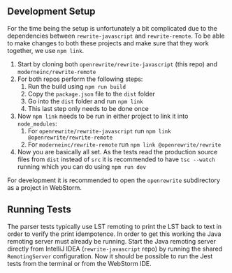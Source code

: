 ## Development Setup

For the time being the setup is unfortunately a bit complicated due to the dependencies between `rewrite-javascript` and `rewrite-remote`.
To be able to make changes to both these projects and make sure that they work together, we use `npm link`.

1. Start by cloning both `openrewrite/rewrite-javascript` (this repo) and `moderneinc/rewrite-remote`
2. For both repos perform the following steps:
   1. Run the build using `npm run build`
   2. Copy the `package.json` file to the `dist` folder
   3. Go into the `dist` folder and run `npm link`
   4. This last step only needs to be done once
3. Now `npm link` needs to be run in either project to link it into `node_modules`:
   1. For `openrewrite/rewrite-javascript` run `npm link @openrewrite/rewrite-remote`
   2. For `moderneinc/rewrite-remote` run `npm link @openrewrite/rewrite`
4. Now you are basically all set. As the tests read the production source files from `dist` instead of `src` it is recommended to have `tsc --watch` running which you can do using `npm run dev`

For development it is recommended to open the `openrewrite` subdirectory as a project in WebStorm.

## Running Tests

The parser tests typically use LST remoting to print the LST back to text in order to verify the print idempotence.
In order to get this working the Java remoting server must already be running.
Start the Java remoting server directly from IntelliJ IDEA (`rewrite-javascript` repo) by running the shared `RemotingServer` configuration.
Now it should be possible to run the Jest tests from the terminal or from the WebStorm IDE.